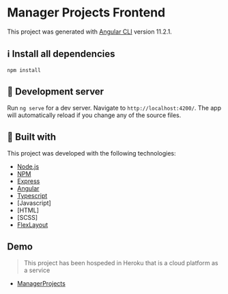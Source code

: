 # Manager Projects Frontend

This project was generated with [Angular CLI](https://github.com/angular/angular-cli) version 11.2.1.


## :information_source: Install all dependencies

```bash
npm install
```

## :rocket: Development server

Run `ng serve` for a dev server. Navigate to `http://localhost:4200/`. The app will automatically reload if you change any of the source files.


## :green_book: Built with

This project was developed with the following technologies:

-  [Node.js](https://github.com/nodesource/distributions/blob/master/README.md)
-  [NPM](https://www.npmjs.com/)
-  [Express](https://www.npmjs.com/package/express)
-  [Angular](https://angular.io/docs)
-  [Typescript](https://www.typescriptlang.org/docs/handbook/typescript-in-5-minutes.html)
-  [Javascript]
-  [HTML]
-  [SCSS]
-  [FlexLayout](https://css-tricks.com/snippets/css/a-guide-to-flexbox/)


## Demo
> This project has been hospeded in Heroku that is a cloud platform as a service
- [ManagerProjects](https://manager-projects-front.herokuapp.com)
